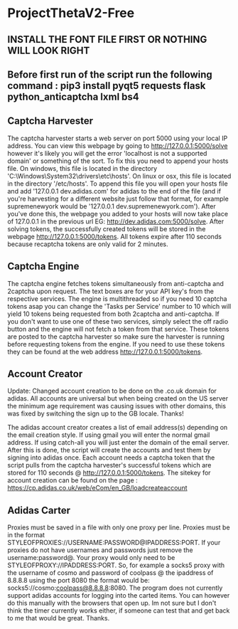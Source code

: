 # ProjectThetaV2-Free

## INSTALL THE FONT FILE FIRST OR NOTHING WILL LOOK RIGHT
## Before first run of the script run the following command : pip3 install pyqt5 requests flask python_anticaptcha lxml bs4

## Captcha Harvester
The captcha harvester starts a web server on port 5000 using your local IP address. You can view this webpage by going to http://127.0.0.1:5000/solve however it's likely you will get the error 'localhost is not a supported domain' or something of the sort. To fix this you need to append your hosts file. On windows, this file is located in the directory 'C:\Windows\System32\drivers\etc\hosts'. On linux or osx, this file is located in the directory '/etc/hosts'. To append this file you will open your hosts file and add '127.0.0.1    dev.adidas.com' for adidas to the end of the file (and if you're harvesting for a different website just follow that format, for example supremenewyork would be '127.0.0.1    dev.supremenewyork.com'). After you've done this, the webpage you added to your hosts will now take place of 127.0.0.1 in the previous url EG: http://dev.adidas.com:5000/solve. After solving tokens, the successfully created tokens will be stored in the webpage http://127.0.0.1:5000/tokens. All tokens expire after 110 seconds because recaptcha tokens are only valid for 2 minutes. 

## Captcha Engine
The captcha engine fetches tokens simultaneously from anti-captcha and 2captcha upon request. The text boxes are for your API key's from the respective services. The engine is multithreaded so if you need 10 captcha tokens asap you can change the 'Tasks per Service' number to 10 which will yield 10 tokens being requested from both 2captcha and anti-captcha. If you don't want to use one of these two services, simply select the off radio button and the engine will not fetch a token from that service. These tokens are posted to the captcha harvester so make sure the harvester is running before requesting tokens from the engine. If you need to use these tokens they can be found at the web address http://127.0.0.1:5000/tokens.

## Account Creator
Update: Changed account creation to be done on the .co.uk domain for adidas. All accounts are universal but when being created on the US server the minimum age requirement was causing issues with other domains, this was fixed by switching the sign up to the GB locale. Thanks!

The adidas account creator creates a list of email address(s) depending on the email creation style. If using gmail you will enter the normal gmail address. If using catch-all you will just enter the domain of the email server. After this is done, the script will create the accounts and test them by signing into adidas once. Each account needs a captcha token that the script pulls from the captcha harvester's successful tokens which are stored for 110 seconds @ http://127.0.0.1:5000/tokens. The sitekey for account creation can be found on the page : https://cp.adidas.co.uk/web/eCom/en_GB/loadcreateaccount

## Adidas Carter
Proxies must be saved in a file with only one proxy per line. Proxies must be in the format STYLEOFPROXIES://USERNAME:PASSWORD@IPADDRESS:PORT. If your proxies do not have usernames and passwords just remove the username:password@. Your proxy would only need to be STYLEOFPROXY://IPADDRESS:PORT. So, for example a socks5 proxy with the username of cosmo and password of coolpass @ the ipaddress of 8.8.8.8 using the port 8080 the format would be: socks5://cosmo:coolpass@8.8.8.8:8080. The program does not currently support adidas accounts for logging into the carted items. You can however do this manually with the browsers that open up. Im not sure but I don't think the timer currently works either, if someone can test that and get back to me that would be great. Thanks.
